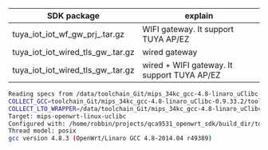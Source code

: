 | SDK package     |  explain        |
|---------------|-----------------------|
|tuya_iot_iot_wf_gw_prj_<toolchain name>.tar.gz |  WIFI gateway. It support TUYA AP/EZ |
|tuya_iot_iot_wired_tls_gw_<toolchain name>.tar.gz  | wired gateway |
|tuya_iot_iot_wired_tls_gw_<toolchain name>.tar.gz | wired + WIFI gateway. It support TUYA AP/EZ|


```bash
Reading specs from /data/toolchain_Git/mips_34kc_gcc-4.8-linaro_uClibc-0.9.33.2/toolchain/toolchain-mips_34kc_gcc-4.8-linaro_uClibc-0.9.33.2/bin/../lib/gcc/mips-openwrt-linux-uclibc/4.8.3/specs
COLLECT_GCC=toolchain_Git/mips_34kc_gcc-4.8-linaro_uClibc-0.9.33.2/toolchain/toolchain-mips_34kc_gcc-4.8-linaro_uClibc-0.9.33.2/bin/mips-openwrt-linux-gcc
COLLECT_LTO_WRAPPER=/data/toolchain_Git/mips_34kc_gcc-4.8-linaro_uClibc-0.9.33.2/toolchain/toolchain-mips_34kc_gcc-4.8-linaro_uClibc-0.9.33.2/bin/../libexec/gcc/mips-openwrt-linux-uclibc/4.8.3/lto-wrapper
Target: mips-openwrt-linux-uclibc
Configured with: /home/robbin/projects/qca9531_openwrt_sdk/build_dir/toolchain-mips_34kc_gcc-4.8-linaro_uClibc-0.9.33.2/gcc-linaro-4.8-2014.04/configure --with-bugurl=https://dev.openwrt.org/ --with-pkgversion='OpenWrt/Linaro GCC 4.8-2014.04 r49389' --prefix=/home/robbin/projects/qca9531_openwrt_sdk/staging_dir/toolchain-mips_34kc_gcc-4.8-linaro_uClibc-0.9.33.2 --build=x86_64-linux-gnu --host=x86_64-linux-gnu --target=mips-openwrt-linux-uclibc --with-gnu-ld --enable-target-optspace --disable-libgomp --disable-libmudflap --disable-multilib --disable-nls --with-host-libstdcxx=-lstdc++ --with-float=soft --with-gmp=/home/robbin/projects/qca9531_openwrt_sdk/staging_dir/host --with-mpfr=/home/robbin/projects/qca9531_openwrt_sdk/staging_dir/host --with-mpc=/home/robbin/projects/qca9531_openwrt_sdk/staging_dir/host --disable-decimal-float --with-mips-plt --disable-libssp --disable-__cxa_atexit --with-headers=/home/robbin/projects/qca9531_openwrt_sdk/staging_dir/toolchain-mips_34kc_gcc-4.8-linaro_uClibc-0.9.33.2/include --disable-libsanitizer --enable-languages=c,c++ --enable-shared --enable-threads --with-slibdir=/home/robbin/projects/qca9531_openwrt_sdk/staging_dir/toolchain-mips_34kc_gcc-4.8-linaro_uClibc-0.9.33.2/lib
Thread model: posix
gcc version 4.8.3 (OpenWrt/Linaro GCC 4.8-2014.04 r49389)


```
